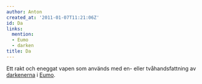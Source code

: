 ```yaml
---
author: Anton
created_at: '2011-01-07T11:21:06Z'
id: Da
links:
  mention:
  - Eumo
  - darken
title: Da
---
```


Ett rakt och eneggat vapen som används med en- eller tvåhandsfattning av [darkenerna] i [Eumo].

  [darkenerna]: darken
  [Eumo]: Eumo

